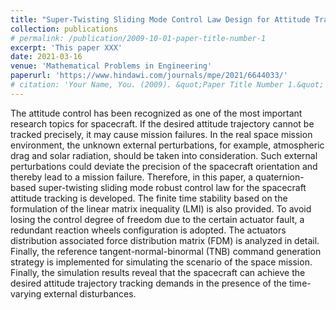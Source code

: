 ```yaml
---
title: "Super-Twisting Sliding Mode Control Law Design for Attitude Tracking Task of a Spacecraft via Reaction Wheels"
collection: publications
# permalink: /publication/2009-10-01-paper-title-number-1
excerpt: 'This paper XXX'
date: 2021-03-16
venue: 'Mathematical Problems in Engineering'
paperurl: 'https://www.hindawi.com/journals/mpe/2021/6644033/'
# citation: 'Your Name, You. (2009). &quot;Paper Title Number 1.&quot; <i>Journal 1</i>. 1(1).'
---
```


The attitude control has been recognized as one of the most important research topics for spacecraft. If the desired attitude trajectory cannot be tracked precisely, it may cause mission failures. In the real space mission environment, the unknown external perturbations, for example, atmospheric drag and solar radiation, should be taken into consideration. Such external perturbations could deviate the precision of the spacecraft orientation and thereby lead to a mission failure. Therefore, in this paper, a quaternion-based super-twisting sliding mode robust control law for the spacecraft attitude tracking is developed. The finite time stability based on the formulation of the linear matrix inequality (LMI) is also provided. To avoid losing the control degree of freedom due to the certain actuator fault, a redundant reaction wheels configuration is adopted. The actuators distribution associated force distribution matrix (FDM) is analyzed in detail. Finally, the reference tangent-normal-binormal (TNB) command generation strategy is implemented for simulating the scenario of the space mission. Finally, the simulation results reveal that the spacecraft can achieve the desired attitude trajectory tracking demands in the presence of the time-varying external disturbances.
